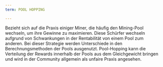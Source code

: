 ```yaml
---
term: POOL HOPPING

---
```

Bezieht sich auf die Praxis einiger Miner, die häufig den Mining-Pool wechseln, um ihre Gewinne zu maximieren. Diese Schürfer wechseln aufgrund von Schwankungen in der Rentabilität von einem Pool zum anderen. Bei dieser Strategie werden Unterschiede in den Berechnungsmethoden der Pools ausgenutzt. Pool-Hopping kann die Verteilung der Rewards innerhalb der Pools aus dem Gleichgewicht bringen und wird in der Community allgemein als unfaire Praxis angesehen.